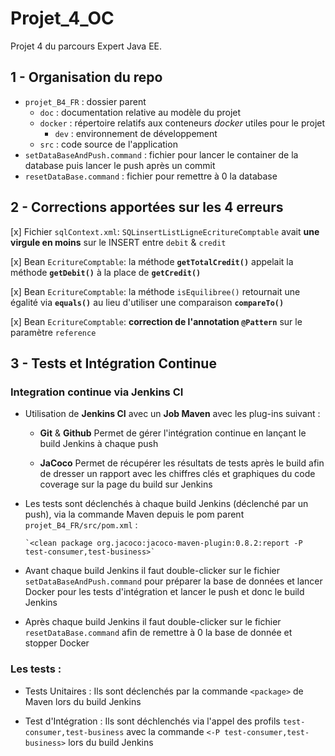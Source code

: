 # Projet_4_OC

Projet 4 du parcours Expert Java EE.

## 1 - Organisation du repo

* `projet_B4_FR` : dossier parent
    *   `doc` : documentation relative au modèle du projet
    *   `docker` : répertoire relatifs aux conteneurs _docker_ utiles pour le projet
        *   `dev` : environnement de développement
    *   `src` : code source de l'application
* `setDataBaseAndPush.command` : fichier pour lancer le container de la database puis lancer le push après un commit
* `resetDataBase.command` : fichier pour remettre à 0 la database
    

## 2 - Corrections apportées sur les 4 erreurs

[x]   Fichier `sqlContext.xml`: `SQLinsertListLigneEcritureComptable` avait **une virgule en moins** sur le INSERT entre `debit` & `credit`

[x]   Bean `EcritureComptable`: la méthode **`getTotalCredit()`** appelait la méthode **`getDebit()`** à la place de **`getCredit()`**

[x]   Bean `EcritureComptable`: la méthode `isEquilibree()` retournait une égalité via **`equals()`** au lieu d'utiliser une comparaison **`compareTo()`**

[x]   Bean `EcritureComptable`: **correction de l'annotation `@Pattern`** sur le paramètre `reference`


## 3 - Tests et Intégration Continue

### Integration continue via Jenkins CI

*   Utilisation de **Jenkins CI** avec un **Job Maven** avec les plug-ins suivant :

    *   **Git** & **Github**
        Permet de gérer l'intégration continue en lançant le build Jenkins à chaque push
        
    *   **JaCoco**
        Permet de récupérer les résultats de tests après le build afin de dresser un rapport avec les chiffres clés et graphiques du code coverage sur la page du build sur Jenkins
        
*   Les tests sont déclenchés à chaque build Jenkins (déclenché par un push), via la commande Maven depuis le pom parent `projet_B4_FR/src/pom.xml` :
        
        `<clean package org.jacoco:jacoco-maven-plugin:0.8.2:report -P test-consumer,test-business>`
        
*   Avant chaque build Jenkins il faut double-clicker sur le fichier `setDataBaseAndPush.command` pour préparer la base de données et lancer Docker pour les tests d'intégration et lancer le push et donc le build Jenkins

*   Après chaque build Jenkins il faut double-clicker sur le fichier `resetDataBase.command` afin de remettre à 0 la base de donnée et stopper Docker


### Les tests :

*   Tests Unitaires : Ils sont déclenchés par la commande `<package>` de Maven lors du build Jenkins

*   Test d'Intégration : Ils sont déchlenchés via l'appel des profils `test-consumer,test-business` avec la commande `<-P test-consumer,test-business>` lors du build Jenkins